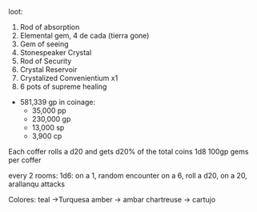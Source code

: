loot:
1.  Rod of absorption
2. Elemental gem, 4 de cada (tierra gone)
3. Gem of seeing
4. Stonespeaker Crystal
5. Rod of Security
6. Crystal Reservoir 
7. Crystalized Convenientium x1
8. 6 pots of supreme healing

- 581,339 gp in coinage:
	- 35,000 pp
	- 230,000 gp
	- 13,000 sp
	- 3,900 cp

Each coffer rolls a d20 and gets d20% of the total coins
1d8 100gp gems per coffer

every 2 rooms: 1d6: on a 1, random encounter
on a 6, roll a d20, on a 20, arallanqu attacks

Colores:
teal ->Turquesa
amber -> ambar
chartreuse -> cartujo
